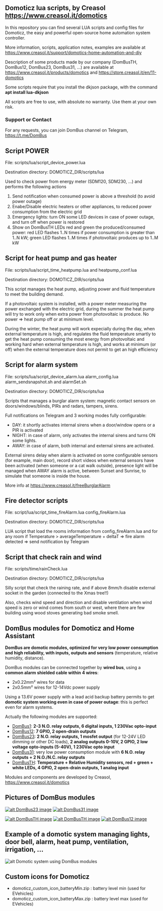 ## Domoticz lua scripts, by Creasol https://www.creasol.it/domotics

In this repository you can find several LUA scripts and config files for Domoticz, the easy and powerful open-source home automation system controller.

More information, scripts, application notes, examples are available at https://www.creasol.it/support/domotics-home-automation-and-diy

Description of some products made by our company (DomBusTH, DomBus12, DomBus23, DomBus31, ...) are available at https://www.creasol.it/products/domotics and https://store.creasol.it/en/11-domotics

Some scripts require that you install the dkjson package, with the command __apt install lua-dkjson__

All scripts are free to use, with absolute no warranty. Use them at your own risk.


### Support or Contact
For any requests, you can join DomBus channel on Telegram, https://t.me/DomBus 


## Script POWER 
File: scripts/lua/script_device_power.lua

Destination directory: DOMOTICZ_DIR/scripts/lua

Used to check power from energy meter (SDM120, SDM230, ...) and performs the following actions

  1. Send notification when consumed power is above a threshold (to avoid power outage)
  2. Enabe/Disable electric heaters or other appliances, to reduced power consumption from the electric grid
  3. Emergency lights: turn ON some LED devices in case of power outage, and turn off when power is restored
  4. Show on DomBusTH LEDs red and green the produced/consumed power: red LED flashes 1..N times if power consumption is greater than 1..N kW; 
     green LED flashes 1..M times if photovoltaic produces up to 1..M kW 

## Script for heat pump and gas heater
File: scripts/lua/script_time_heatpump.lua and heatpump_conf.lua

Destination directory: DOMOTICZ_DIR/scripts/lua

This script manages the heat pump, adjusting power and fluid temperature to meet the building demand.

If a photovoltaic system is installed, with a power meter measuring the power exchanged with the electric grid, 
during the summer the heat pump will try to work only when extra power from photovoltaic is produce. No power => heat pump off or at minimum level.

During the winter, the heat pump will work expecially during the day, when external temperature is high, and regulates the fluid temperature smartly
to get the heat pump consuming the most energy from photovoltaic and working hard when external temperature is high, and works at minimum (or off) when
the external temperature does not permit to get an high efficiency


## Script for alarm system
File: scripts/lua/script_device_alarm.lua alarm_config.lua alarm_sendsnapshot.sh and alarmSet.sh

Destination directory: DOMOTICZ_DIR/scripts/lua

Scripts that manages a burglar alarm system: magnetic contact sensors on doors/windows/blinds, PIRs and radars, tampers, sirens.

Full notifications on Telegram and 3 working modes fully configurable:

* DAY: it shortly activates internal sirens when a door/window opens or a PIR is activated
* NIGHT: in case of alarm, only activates the internal sirens and turns ON some lights.
* AWAY: in case of alarm, both internal and external sirens are activated. 

External sirens delay when alarm is activated on some configurable sensors (for example, main door), record short videos when 
external sensors have been activated (when someone or a cat walk outside), presence light will be managed when AWAY alarm is active, between
Sunset and Sunrise, to simulate that someone is inside the house.

More info at https://www.creasol.it/freeBurglarAlarm

## Fire detector scripts
File: script/lua/script_time_fireAlarm.lua config_fireAlarm.lua

Destination directory: DOMOTICZ_DIR/scripts/lua

LUA script that load the rooms information from config_fireAlarm.lua and for any room
if Temperature > averageTemperature + deltaT => fire alarm detected => send notification by Telegram


## Script that check rain and wind
File: scripts/time/rainCheck.lua

Destination directory: DOMOTICZ_DIR/scripts/lua

Silly script that check the raining rate, and if above 8mm/h disable external socket in the garden (connected to the Xmas tree!!)

Also, checks wind speed and direction and disable ventilation when wind speed is zero or wind comes from south or west, where there are few building using
wood stoves generating bad smoke smell.

## DomBus modules for Domoticz and Home Assistant
**DomBus are domotic modules, optimized for very low power consumption and high reliability, with inputs, outputs and sensors** (temperature, relative humidity, distance).

DomBus modules can be connected together by **wired bus**, using a **common alarm shielded cable within 4 wires**:
* 2x0.22mm² wires for data
* 2x0.5mm² wires for 12-14Vdc power supply

Using a 13.6V power supply with a lead acid backup battery permits to get **domotic system working even in case of power outage**: this is perfect even for alarm systems.

Actually the following modules are supported:
* [DomBus1](https://www.creasol.it/CreasolDomBus1): **2-3 N.O. relay outputs, 6 digital inputs, 1 230Vac opto-input**
* [DomBus12](https://www.creasol.it/CreasolDomBus12): **7 GPIO, 2 open-drain outputs**
* [DomBus23](https://www.creasol.it/CreasolDomBus23): **2 N.O. relay outputs, 1 mosfet output** (for 12-24V LED dimming or other DC loads), **2 analog outputs 0-10V, 2 GPIO, 2 low voltage opto-inputs (5-40V), 1 230Vac opto input**
* [DomBus31](https://www.creasol.it/CreasolDomBus31): very low power consumption module with **6 N.O. relay outputs + 2 N.O./N.C. relay outputs**
* [DomBusTH](https://www.creasol.it/CreasolDomBusTH): **Temperature + Relative Humidity sensors, red + green + white LEDs, 4 GPIO, 2 open-drain outputs, 1 analog input**

Modules and components are developed by Creasol, https://www.creasol.it/domotics

## Pictures of DomBus modules

[![alt DomBus23 image](https://images.creasol.it/creDomBus23_400.png "DomBus23: 2 N.O. relay outputs, 1 mosfet output for 12-24V LED dimming or other DC loads, 2 analog outputs 0-10V, 2 GPIO, 2 low voltage opto-inputs 5-40V, 1 230Vac opto input")](https://www.creasol.it/CreasolDomBus23)
[![alt DomBus31 image](https://images.creasol.it/creDomBus31_400.png "DomBus31: low power module with 6 N.O. relay outputs + 2 N.O./N.C. relay outputs")](https://www.creasol.it/CreasolDomBus31)

[![alt DomBusTH image](https://images.creasol.it/creDomBusTH1_200.jpg "DomBusTH rear view: module with temp+humidity sensors, 3 LEDs, 4 I/O, 2 outputs, 1 analog input")](https://www.creasol.it/CreasolDomBusTH)
[![alt DomBusTH image](https://images.creasol.it/creDomBusTH2_200.jpg "DomBusTH front view with white led, red/green led, temperature + humidity sensor")](https://www.creasol.it/CreasolDomBusTH)
[![alt DomBus12 image](https://images.creasol.it/creDomBus12_400.png "DomBus12: 7 I/Os + 2 open-drain outputs that can be connected to 2 external relays")](https://www.creasol.it/CreasolDomBus12)


## Example of a domotic system managing lights, door bell, alarm, heat pump, ventilation, irrigation, ...

![alt Domotic system using DomBus modules](https://images.creasol.it/AN_domoticz_example2.png "Example of a domotic system managing lights, door bell, alarm, heat pump, ventilation, irrigation, ...")


## Custom icons for Domoticz
* domoticz_custom_icon_batteryMin.zip : battery level min (used for EVehicles)
* domoticz_custom_icon_batteryMax.zip : battery level max (used for EVehicles)
